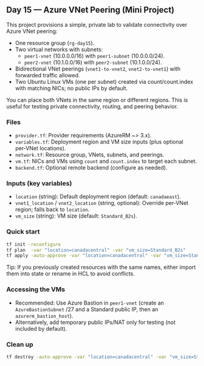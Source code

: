 ## Day 15 — Azure VNet Peering (Mini Project)

This project provisions a simple, private lab to validate connectivity over Azure VNet peering:

- One resource group (`rg-day15`).
- Two virtual networks with subnets:
	- `peer1-vnet` (10.0.0.0/16) with `peer1-subnet` (10.0.0.0/24).
	- `peer2-vnet` (10.1.0.0/16) with `peer2-subnet` (10.1.0.0/24).
- Bidirectional VNet peerings (`vnet1-to-vnet2`, `vnet2-to-vnet1`) with forwarded traffic allowed.
- Two Ubuntu Linux VMs (one per subnet) created via count/count.index with matching NICs; no public IPs by default.

You can place both VNets in the same region or different regions. This is useful for testing private connectivity, routing, and peering behavior.

### Files
- `provider.tf`: Provider requirements (AzureRM ~> 3.x).
- `variables.tf`: Deployment region and VM size inputs (plus optional per‑VNet locations).
- `network.tf`: Resource group, VNets, subnets, and peerings.
- `vm.tf`: NICs and VMs using `count` and `count.index` to target each subnet.
- `backend.tf`: Optional remote backend (configure as needed).

### Inputs (key variables)
- `location` (string): Default deployment region (default: `canadaeast`).
- `vnet1_location` / `vnet2_location` (string, optional): Override per‑VNet region; falls back to `location`.
- `vm_size` (string): VM size (default: `Standard_B2s`).

### Quick start
```bash
tf init -reconfigure
tf plan  -var "location=canadacentral" -var "vm_size=Standard_B2s"
tf apply -auto-approve -var "location=canadacentral" -var "vm_size=Standard_B2s"
```

Tip: If you previously created resources with the same names, either import them into state or rename in HCL to avoid conflicts.

### Accessing the VMs
- Recommended: Use Azure Bastion in `peer1-vnet` (create an `AzureBastionSubnet` /27 and a Standard public IP, then an `azurerm_bastion_host`).
- Alternatively, add temporary public IPs/NAT only for testing (not included by default).

### Clean up
```bash
tf destroy -auto-approve -var "location=canadacentral" -var "vm_size=Standard_B2s"
```


